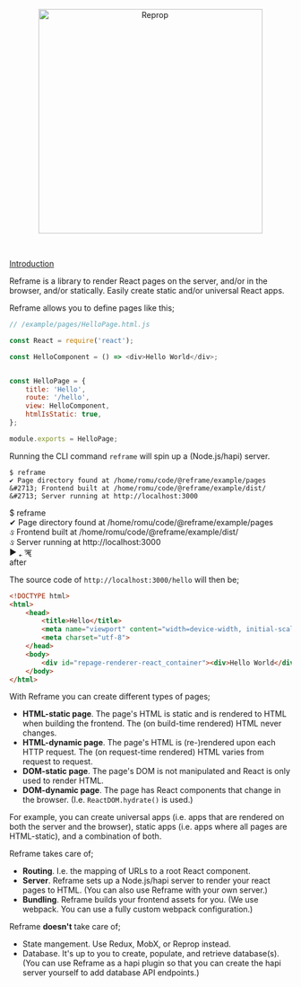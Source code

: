 <!---






    WARNING, READ THIS.
    This is a computed file. Do not edit.
    Edit `/docs/introduction.template.md` instead.












    WARNING, READ THIS.
    This is a computed file. Do not edit.
    Edit `/docs/introduction.template.md` instead.












    WARNING, READ THIS.
    This is a computed file. Do not edit.
    Edit `/docs/introduction.template.md` instead.












    WARNING, READ THIS.
    This is a computed file. Do not edit.
    Edit `/docs/introduction.template.md` instead.












    WARNING, READ THIS.
    This is a computed file. Do not edit.
    Edit `/docs/introduction.template.md` instead.






-->
[<p align="center"><img src='https://github.com/brillout-test/reprop-test/blob/master/docs/logo/logo-title.svg' width=400 style=    "max-width:100%;" alt="Reprop"/></p>](https://github.com/brillout/reprop)
<br/>

[Introduction](/../../)

Reframe is a library to render React pages on the server, and/or in the browser, and/or statically.
 Easily create static and/or universal React apps.


Reframe allows you to define pages like this;

~~~js
// /example/pages/HelloPage.html.js

const React = require('react');

const HelloComponent = () => <div>Hello World</div>;


const HelloPage = {
    title: 'Hello',
    route: '/hello',
    view: HelloComponent,
    htmlIsStatic: true,
};

module.exports = HelloPage;
~~~

Running the CLI command `reframe` will spin up a (Node.js/hapi) server.

~~~shell
$ reframe
✔ Page directory found at /home/romu/code/@reframe/example/pages
&#2713; Frontend built at /home/romu/code/@reframe/example/dist/
&#2713; Server running at http://localhost:3000
~~~

$ reframe
<br/>
✔ Page directory found at /home/romu/code/@reframe/example/pages
<br/>
&#2713; Frontend built at /home/romu/code/@reframe/example/dist/
<br/>
&#2713; Server running at http://localhost:3000
<br/>
&#9658;
&#767;
&#2400;
<br/>
after

The source code of `http://localhost:3000/hello` will then be;

~~~html
<!DOCTYPE html>
<html>
    <head>
        <title>Hello</title>
        <meta name="viewport" content="width=device-width, initial-scale=1, maximum-scale=1">
        <meta charset="utf-8">
    </head>
    <body>
        <div id="repage-renderer-react_container"><div>Hello World</div></div>
    </body>
</html>
~~~

With Reframe you can create different types of pages;

 - **HTML-static page**. The page's HTML is static and is rendered to HTML when building the frontend. The (on build-time rendered) HTML never changes.
 - **HTML-dynamic page**. The page's HTML is (re-)rendered upon each HTTP request. The (on request-time rendered) HTML varies from request to request.
 - **DOM-static page**. The page's DOM is not manipulated and React is only used to render HTML.
 - **DOM-dynamic page**. The page has React components that change in the browser. (I.e. `ReactDOM.hydrate()` is used.)

For example, you can create universal apps (i.e. apps that are rendered on both the server and the browser), static apps (i.e. apps where all pages are HTML-static), and a combination of both.

Reframe takes care of;

 - **Routing**. I.e. the mapping of URLs to a root React component.
 - **Server**. Reframe sets up a Node.js/hapi server to render your react pages to HTML. (You can also use Reframe with your own server.)
 - **Bundling**. Reframe builds your frontend assets for you. (We use webpack. You can use a fully custom webpack configuration.)

Reframe **doesn't** take care of;

 - State mangement. Use Redux, MobX, or Reprop instead.
 - Database. It's up to you to create, populate, and retrieve database(s). (You can use Reframe as a hapi plugin so that you can create the hapi server yourself to add database API endpoints.)

<!---






    WARNING, READ THIS.
    This is a computed file. Do not edit.
    Edit `/docs/introduction.template.md` instead.












    WARNING, READ THIS.
    This is a computed file. Do not edit.
    Edit `/docs/introduction.template.md` instead.












    WARNING, READ THIS.
    This is a computed file. Do not edit.
    Edit `/docs/introduction.template.md` instead.












    WARNING, READ THIS.
    This is a computed file. Do not edit.
    Edit `/docs/introduction.template.md` instead.












    WARNING, READ THIS.
    This is a computed file. Do not edit.
    Edit `/docs/introduction.template.md` instead.






-->
